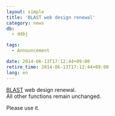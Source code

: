 ```yaml
---
layout: simple
title: 'BLAST web design renewal'
category: news
db:
  - ddbj

tags:
  - Announcement

date: 2014-06-13T17:12:44+09:00
retire_time: 2014-06-13T17:12:44+09:00
lang: en
---
```


<p><a href="http://blast.ddbj.nig.ac.jp/blastn?lang=en">BLAST</a> web design renewal.<br>All other functions remain unchanged.</p>

<p>Please use it.</p>
